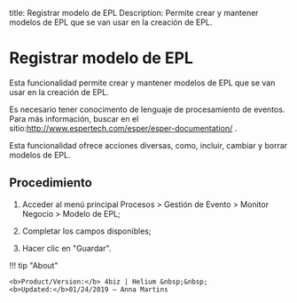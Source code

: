 title: Registrar modelo de EPL
Description: Permite crear y mantener modelos de EPL que se van usar en la creación de EPL.
# Registrar modelo de EPL


Esta funcionalidad permite crear y mantener modelos de EPL que se van usar en la
creación de EPL.

Es necesario tener conocimento de lenguaje de procesamiento de eventos. Para más
información, buscar en el
sitio:<http://www.espertech.com/esper/esper-documentation/> .

Esta funcionalidad ofrece acciones diversas, como, incluir, cambiar y borrar
modelos de EPL.

Procedimiento
-----------------

1.  Acceder al menú principal Procesos \> Gestión de Evento \> Monitor Negocio
    \> Modelo de EPL;

2.  Completar los campos disponibles;

3.  Hacer clic en "Guardar".


!!! tip "About"

    <b>Product/Version:</b> 4biz | Helium &nbsp;&nbsp;
    <b>Updated:</b>01/24/2019 – Anna Martins
